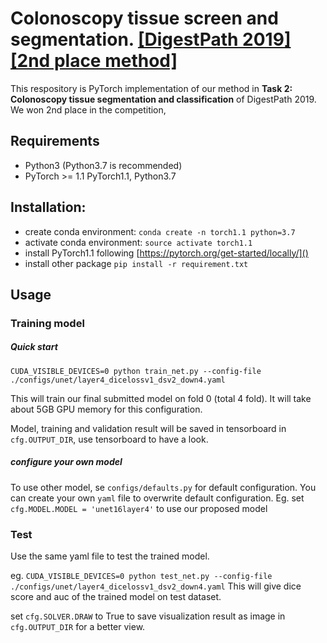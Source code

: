 # Colonoscopy tissue screen and segmentation. [[DigestPath 2019]](https://digestpath2019.grand-challenge.org/Home/) [[2nd place method]](http://www.digestpath-challenge.org/#/) 

This respository is PyTorch implementation of our method in **Task 2: Colonoscopy tissue segmentation and classification** of DigestPath 2019.
We won 2nd place in the competition, 
## Requirements
* Python3 (Python3.7 is recommended)
* PyTorch >= 1.1
PyTorch1.1, Python3.7

## Installation:
* create conda environment: `conda create -n torch1.1 python=3.7`
* activate conda environment: `source activate torch1.1`
* install PyTorch1.1 following [https://pytorch.org/get-started/locally/]()
* install other package `pip install -r requirement.txt`

## Usage
### Training model
##### Quick start
`CUDA_VISIBLE_DEVICES=0 python train_net.py --config-file ./configs/unet/layer4_dicelossv1_dsv2_down4.yaml`

This will train our final submitted model on fold 0 (total 4 fold). It will take about 5GB GPU memory for this configuration.


Model, training and validation result will be saved in tensorboard in `cfg.OUTPUT_DIR`, use tensorboard to have a look.
##### configure your own model
To use other model, se `configs/defaults.py` for default configuration. You can create your own `yaml` 
file to overwrite default configuration. Eg. set `cfg.MODEL.MODEL = 'unet16layer4'` to use our proposed model

### Test
Use the same yaml file to test the trained model.

eg. `CUDA_VISIBLE_DEVICES=0 python test_net.py --config-file ./configs/unet/layer4_dicelossv1_dsv2_down4.yaml`
This will give dice score and auc of the trained model on test dataset.

set `cfg.SOLVER.DRAW` to True to save visualization result as image in `cfg.OUTPUT_DIR` for a better view.
